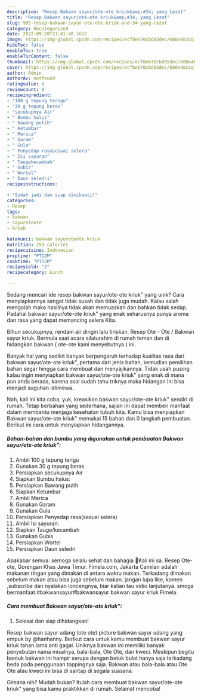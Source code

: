 ```yaml
---
description: "Resep Bakwan sayur/ote-ote kriuk&amp;#34; yang Lezat"
title: "Resep Bakwan sayur/ote-ote kriuk&amp;#34; yang Lezat"
slug: 905-resep-bakwan-sayur-ote-ote-kriuk-and-34-yang-lezat
category: Uncategorized
date: 2022-09-28T21:41:48.162Z
image: https://img-global.cpcdn.com/recipes/ecf8e670cbd85dec/680x482cq70/bakwan-sayurote-ote-kriuk-foto-resep-utama.jpg
hideToc: false
enableToc: true
enableTocContent: false
thumbnail: https://img-global.cpcdn.com/recipes/ecf8e670cbd85dec/680x482cq70/bakwan-sayurote-ote-kriuk-foto-resep-utama.jpg
cover: https://img-global.cpcdn.com/recipes/ecf8e670cbd85dec/680x482cq70/bakwan-sayurote-ote-kriuk-foto-resep-utama.jpg
author: Admin
authorAv: notfound
ratingvalue: 4
reviewcount: 8
recipeingredient:
- "100 g tepung terigu"
- "30 g tepung beras"
- "secukupnya Air"
- " Bumbu halus"
- " Bawang putih"
- " Ketumbar"
- " Merica"
- " Garam"
- " Gula"
- " Penyedap rasasesuai selera"
- " Isi sayuran"
- " Taugekecambah"
- " Gubis"
- " Wortel"
- " Daun seledri"
recipeinstructions:

- "Sudah jadi dan siap dinikmati!"
categories:
- Resep
tags:
- bakwan
- sayuroteote
- kriuk

katakunci: bakwan sayuroteote kriuk 
nutrition: 253 calories
recipecuisine: Indonesian
preptime: "PT12M"
cooktime: "PT55M"
recipeyield: "2"
recipecategory: Lunch

---
```





Sedang mencari ide resep bakwan sayur/ote-ote kriuk&#34; yang unik? Cara menyiapkannya sangat tidak susah dan tidak juga mudah. Kalau salah mengolah maka hasilnya tidak akan memuaskan dan bahkan tidak sedap. Padahal bakwan sayur/ote-ote kriuk&#34; yang enak seharusnya punya aroma dan rasa yang dapat memancing selera Kita.





Bihun secukupnya, rendam air dingin lalu tiriskan. Resep Ote - Ote / Bakwan sayur kriuk. Bermula saat acara silaturahim di rumah teman dan di hidangkan bakwan ( ote-ote kami menyebutnya ) ini.

Banyak hal yang sedikit banyak berpengaruh terhadap kualitas rasa dari bakwan sayur/ote-ote kriuk&#34;, pertama dari jenis bahan, kemudian pemilihan bahan segar hingga cara membuat dan menyajikannya. Tidak usah pusing kalau ingin menyiapkan bakwan sayur/ote-ote kriuk&#34; yang enak di mana pun anda berada, karena asal sudah tahu triknya maka hidangan ini bisa menjadi suguhan istimewa.






Nah, kali ini kita coba, yuk, kreasikan bakwan sayur/ote-ote kriuk&#34; sendiri di rumah. Tetap berbahan yang sederhana, sajian ini dapat memberi manfaat dalam membantu menjaga kesehatan tubuh kita. Kamu bisa menyiapkan Bakwan sayur/ote-ote kriuk&#34; memakai 15 bahan dan 0 langkah pembuatan. Berikut ini cara untuk menyiapkan hidangannya.

<!--inarticleads1-->

##### Bahan-bahan dan bumbu yang digunakan untuk pembuatan Bakwan sayur/ote-ote kriuk&#34;:

1. Ambil 100 g tepung terigu
1. Gunakan 30 g tepung beras
1. Persiapkan secukupnya Air
1. Siapkan  Bumbu halus:
1. Persiapkan  Bawang putih
1. Siapkan  Ketumbar
1. Ambil  Merica
1. Gunakan  Garam
1. Gunakan  Gula
1. Persiapkan  Penyedap rasa(sesuai selera)
1. Ambil  Isi sayuran:
1. Siapkan  Tauge/kecambah
1. Gunakan  Gubis
1. Persiapkan  Wortel
1. Persiapkan  Daun seledri


Apakabar semua. semoga selalu sehat dan bahagia 🤗Kali ini sa. Resep Ote-ote, Gorengan Khas Jawa Timur. Fimela.com, Jakarta Camilan adalah makanan ringan yang dimakan di antara waktu makan. Terkadang dimakan sebelum makan atau bisa juga sebelum makan. jangan lupa like, komen ,subscribe dan nyalakan loncengnya, biar kalian tau vidio lanjutanya. smoga bermanfaat.#bakwansayur#bakwansayur bakwan sayur kriuk Fimela. 

<!--inarticleads2-->

##### Cara membuat Bakwan sayur/ote-ote kriuk&#34;:


1. Selesai dan siap dihidangkan!

Resep bakwan sayur udang (ote ote) picture bakwan sayur udang yang empuk by @hanhanny. Berikut cara untuk kamu membuat bakwan sayur kriuk tahan lama anti gagal. Uniknya bakwan ini memiliki banyak penyebutan nama misalnya, bala-bala, Ote Ote, dan kweci. Meskipun begitu bentuk bakwan ini hampir serupa dengan betuk bulat hanya saja terkadang beda pada penggunaan toppingnya saja. Bakwan atau bala-bala atau Ote Ote atau kweci ini bisa di santap di segala suasana. 

Gimana nih? Mudah bukan? Itulah cara membuat bakwan sayur/ote-ote kriuk&#34; yang bisa kamu praktikkan di rumah. Selamat mencoba!
